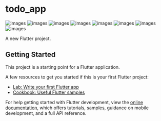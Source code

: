 # todo_app
![images](assets/ss1.jpeg)
![images](assets/ss2.jpeg)
![images](assets/ss3.jpeg)
![images](assets/ss4.jpeg)
![images](assets/ss5.jpeg)
![images](assets/ss6.jpeg)
![images](assets/ss7.jpeg)
![images](assets/ss8.jpeg)

A new Flutter project.

## Getting Started

This project is a starting point for a Flutter application.

A few resources to get you started if this is your first Flutter project:

- [Lab: Write your first Flutter app](https://docs.flutter.dev/get-started/codelab)
- [Cookbook: Useful Flutter samples](https://docs.flutter.dev/cookbook)

For help getting started with Flutter development, view the
[online documentation](https://docs.flutter.dev/), which offers tutorials,
samples, guidance on mobile development, and a full API reference.
